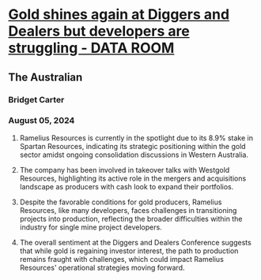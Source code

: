 # [Gold shines again at Diggers and Dealers but developers are struggling - DATA ROOM](https://advance.lexis.com/api/document?collection=news&id=urn:contentItem:6CN2-J4P1-F0JP-W0YN-00000-00&context=1519360)
## The Australian
### Bridget Carter
### August 05, 2024

1. Ramelius Resources is currently in the spotlight due to its 8.9% stake in Spartan Resources, indicating its strategic positioning within the gold sector amidst ongoing consolidation discussions in Western Australia.

2. The company has been involved in takeover talks with Westgold Resources, highlighting its active role in the mergers and acquisitions landscape as producers with cash look to expand their portfolios.

3. Despite the favorable conditions for gold producers, Ramelius Resources, like many developers, faces challenges in transitioning projects into production, reflecting the broader difficulties within the industry for single mine project developers.

4. The overall sentiment at the Diggers and Dealers Conference suggests that while gold is regaining investor interest, the path to production remains fraught with challenges, which could impact Ramelius Resources' operational strategies moving forward.